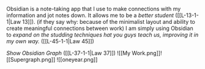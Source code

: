 Obsidian is a note-taking app that I use to make connections with my information and jot notes down. It allows me to be a *better student* ([[L-13-1-1|Law 13]]).
	(if they say why: because of the minimalist layout and ability to create meaningful connections between work)
I am simply using Obsidian to *expand on the studding techniques hat you guys teach us, improving it in my own way.* ([[L-45-1-1|Law 45]])

*Show Obsidian Graph* ([[L-37-1-1|Law 37]])
![[My Work.png]]![[Supergraph.png]]
![[oneyear.png]]
